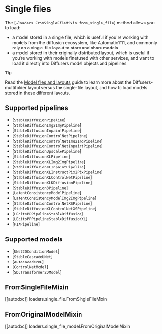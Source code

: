 <!--Copyright 2024 The HuggingFace Team. All rights reserved.

Licensed under the Apache License, Version 2.0 (the "License"); you may not use this file except in compliance with
the License. You may obtain a copy of the License at

http://www.apache.org/licenses/LICENSE-2.0

Unless required by applicable law or agreed to in writing, software distributed under the License is distributed on
an "AS IS" BASIS, WITHOUT WARRANTIES OR CONDITIONS OF ANY KIND, either express or implied. See the License for the
specific language governing permissions and limitations under the License.
-->

# Single files

The [`~loaders.FromSingleFileMixin.from_single_file`] method allows you to load:

* a model stored in a single file, which is useful if you're working with models from the diffusion ecosystem, like Automatic1111, and commonly rely on a single-file layout to store and share models
* a model stored in their originally distributed layout, which is useful if you're working with models finetuned with other services, and want to load it directly into Diffusers model objects and pipelines

> [!TIP]
> Read the [Model files and layouts](../../using-diffusers/other-formats) guide to learn more about the Diffusers-multifolder layout versus the single-file layout, and how to load models stored in these different layouts.

## Supported pipelines

- [`StableDiffusionPipeline`]
- [`StableDiffusionImg2ImgPipeline`]
- [`StableDiffusionInpaintPipeline`]
- [`StableDiffusionControlNetPipeline`]
- [`StableDiffusionControlNetImg2ImgPipeline`]
- [`StableDiffusionControlNetInpaintPipeline`]
- [`StableDiffusionUpscalePipeline`]
- [`StableDiffusionXLPipeline`]
- [`StableDiffusionXLImg2ImgPipeline`]
- [`StableDiffusionXLInpaintPipeline`]
- [`StableDiffusionXLInstructPix2PixPipeline`]
- [`StableDiffusionXLControlNetPipeline`]
- [`StableDiffusionXLKDiffusionPipeline`]
- [`StableDiffusion3Pipeline`]
- [`LatentConsistencyModelPipeline`]
- [`LatentConsistencyModelImg2ImgPipeline`]
- [`StableDiffusionControlNetXSPipeline`]
- [`StableDiffusionXLControlNetXSPipeline`]
- [`LEditsPPPipelineStableDiffusion`]
- [`LEditsPPPipelineStableDiffusionXL`]
- [`PIAPipeline`]

## Supported models

- [`UNet2DConditionModel`]
- [`StableCascadeUNet`]
- [`AutoencoderKL`]
- [`ControlNetModel`]
- [`SD3Transformer2DModel`]

## FromSingleFileMixin

[[autodoc]] loaders.single_file.FromSingleFileMixin

## FromOriginalModelMixin

[[autodoc]] loaders.single_file_model.FromOriginalModelMixin
